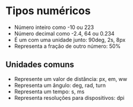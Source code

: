 # Tipos numéricos 

* <integer>         Número inteiro como -10 ou 223
* <number>          Número decimal como -2.4, 64 ou 0.234
* <dimension>       É um <number> com uma unidade junto: 90deg, 2s, 8px
* <percentagem>     Representa a fração de outro número: 50%


## Unidades comuns 

* <length>          Represente um valor de distância: px, em, ww
* <angle>           Representa um ângulo: deg, rad, turn
* <time>            Representa um tempo: s, ms
* <resolution>      Representa resoluções para dispositivos: dpi

